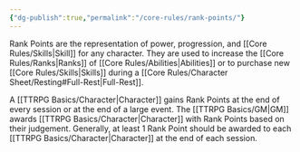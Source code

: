 ```yaml
---
{"dg-publish":true,"permalink":"/core-rules/rank-points/"}
---
```


Rank Points are the representation of power, progression, and [[Core Rules/Skills\|Skill]] for any character. They are used to increase the [[Core Rules/Ranks\|Ranks]] of [[Core Rules/Abilities\|Abilities]] or to purchase new [[Core Rules/Skills\|Skills]] during a [[Core Rules/Character Sheet/Resting#Full-Rest\|Full-Rest]].

A [[TTRPG Basics/Character\|Character]] gains Rank Points at the end of every session or at the end of a large event. The [[TTRPG Basics/GM\|GM]] awards [[TTRPG Basics/Character\|Character]] with Rank Points based on their judgement. Generally, at least 1 Rank Point should be awarded to each [[TTRPG Basics/Character\|Character]] at the end of each session.
